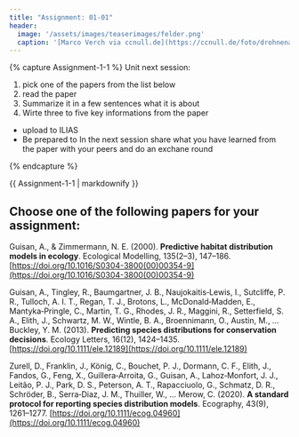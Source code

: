 ```yaml
---
title: "Assignment: 01-01" 
header:
  image: '/assets/images/teaserimages/felder.png'
  caption: '[Marco Verch via ccnull.de](https://ccnull.de/foto/drohnenaufnahme-von-landwirtschaftlichen-feldern-mit-geometrischen-mustern/1105470). [CC-BY 2.0](https://creativecommons.org/licenses/by/2.0/de/). Image cropped.'
---
```


{% capture Assignment-1-1 %}
Unit next session: 

1. pick one of the papers from the list below
1. read the paper
1. Summarize it in a few sentences what it is about
1. Wirte three to five key informations from the paper

* upload to ILIAS
* Be prepared to In the next session share what you have learned from the paper with your peers and do an exchane round

{% endcapture %}
<div class="notice--success">
  {{ Assignment-1-1 | markdownify }}
</div>


## Choose one of the following papers for your assignment:

Guisan, A., & Zimmermann, N. E. (2000). **Predictive habitat distribution models in ecology**. Ecological Modelling, 135(2–3), 147–186. [https://doi.org/10.1016/S0304-3800(00)00354-9](https://doi.org/10.1016/S0304-3800(00)00354-9)

Guisan, A., Tingley, R., Baumgartner, J. B., Naujokaitis‐Lewis, I., Sutcliffe, P. R., Tulloch, A. I. T., Regan, T. J., Brotons, L., McDonald‐Madden, E., Mantyka‐Pringle, C., Martin, T. G., Rhodes, J. R., Maggini, R., Setterfield, S. A., Elith, J., Schwartz, M. W., Wintle, B. A., Broennimann, O., Austin, M., … Buckley, Y. M. (2013). **Predicting species distributions for conservation decisions**. Ecology Letters, 16(12), 1424–1435. [https://doi.org/10.1111/ele.12189](https://doi.org/10.1111/ele.12189)

Zurell, D., Franklin, J., König, C., Bouchet, P. J., Dormann, C. F., Elith, J., Fandos, G., Feng, X., Guillera‐Arroita, G., Guisan, A., Lahoz‐Monfort, J. J., Leitão, P. J., Park, D. S., Peterson, A. T., Rapacciuolo, G., Schmatz, D. R., Schröder, B., Serra‐Diaz, J. M., Thuiller, W., … Merow, C. (2020). **A standard protocol for reporting species distribution models**. Ecography, 43(9), 1261–1277. [https://doi.org/10.1111/ecog.04960](https://doi.org/10.1111/ecog.04960)